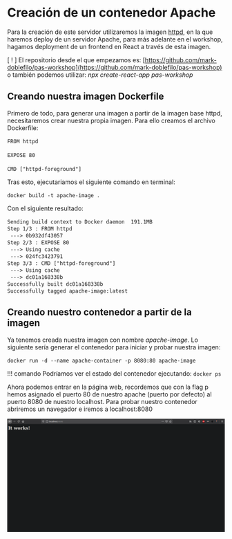 # Creación de un contenedor Apache

Para la creación de este servidor utilizaremos la imagen [httpd](https://hub.docker.com/_/httpd), en la que haremos deploy de un servidor Apache, para más adelante en el workshop, hagamos deployment de un frontend en React a través de esta imagen.

[ ! ] El repositorio desde el que empezamos es: [https://github.com/mark-doblefilo/pas-workshop](https://github.com/mark-doblefilo/pas-workshop) o también podemos utilizar: _npx create-react-app pas-workshop_

## Creando nuestra imagen Dockerfile

Primero de todo, para generar una imagen a partir de la imagen base httpd, necesitaremos crear nuestra propia imagen. Para ello creamos el archivo Dockerfile:

```Docker
FROM httpd

EXPOSE 80

CMD ["httpd-foreground"]
```

Tras esto, ejecutariamos el siguiente comando en terminal:

```shell
docker build -t apache-image .
```

Con el siguiente resultado:
```
Sending build context to Docker daemon  191.1MB
Step 1/3 : FROM httpd
 ---> 0b932df43057
Step 2/3 : EXPOSE 80
 ---> Using cache
 ---> 024fc3423791
Step 3/3 : CMD ["httpd-foreground"]
 ---> Using cache
 ---> dc01a168338b
Successfully built dc01a168338b
Successfully tagged apache-image:latest
```

## Creando nuestro contenedor a partir de la imagen
Ya tenemos creada nuestra imagen con nombre _apache-image_. Lo siguiente sería generar el contenedor para iniciar y probar nuestra imagen:

```
docker run -d --name apache-container -p 8080:80 apache-image
```

!!! comando 
    Podríamos ver el estado del contenedor ejecutando:
        ```
        docker ps
        ```

Ahora podemos entrar en la página web, recordemos que con la flag p hemos asignado el puerto 80 de nuestro apache (puerto por defecto) al puerto 8080 de nuestro localhost. Para probar nuestro contenedor abriremos un navegador e iremos a localhost:8080

![Prueba localhost](images/apache-img1.png)

## 